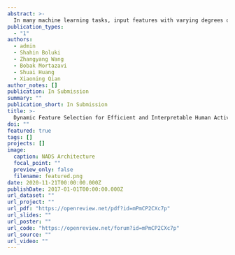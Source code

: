 ```yaml
---
abstract: >-
  In many machine learning tasks, input features with varying degrees of predictive capability are usually acquired at some cost. For example, in human activity recognition (HAR) and mobile health (mHealth) applications, monitoring performance should be achieved with a low cost to gather different sensory features, as maintaining sensors incur monetary, computation, and energy cost. We propose an adaptive feature selection method that dynamically selects features for prediction at any given time point. We formulate this problem as an  minimization problem across time, and cast the combinatorial optimization problem into a stochastic optimization formulation. We then utilize a differentiable relaxation to make the problem amenable to gradient-based optimization. Our evaluations on four activity recognition datasets show that our method achieves a favorable trade-off between performance and the number of features used. Moreover, the dynamically selected features of our approach are shown to be interpretable and associated with the actual activity types.slides: ""
publication_types:
  - "1"
authors:
  - admin
  - Shahin Boluki
  - Zhangyang Wang
  - Bobak Mortazavi
  - Shuai Huang
  - Xiaoning Qian
author_notes: []
publication: In Submission
summary: ""
publication_short: In Submission
title: >-
  Dynamic Feature Selection for Efficient and Interpretable Human Activity Recognition 
doi: ""
featured: true
tags: []
projects: []
image:
  caption: NADS Architecture
  focal_point: ""
  preview_only: false
  filename: featured.png
date: 2020-11-21T00:00:00.000Z
publishDate: 2017-01-01T00:00:00.000Z
url_dataset: ""
url_project: ""
url_pdf: "https://openreview.net/pdf?id=mPmCP2CXc7p"
url_slides: ""
url_poster: ""
url_code: "https://openreview.net/forum?id=mPmCP2CXc7p"
url_source: ""
url_video: ""
---
```

